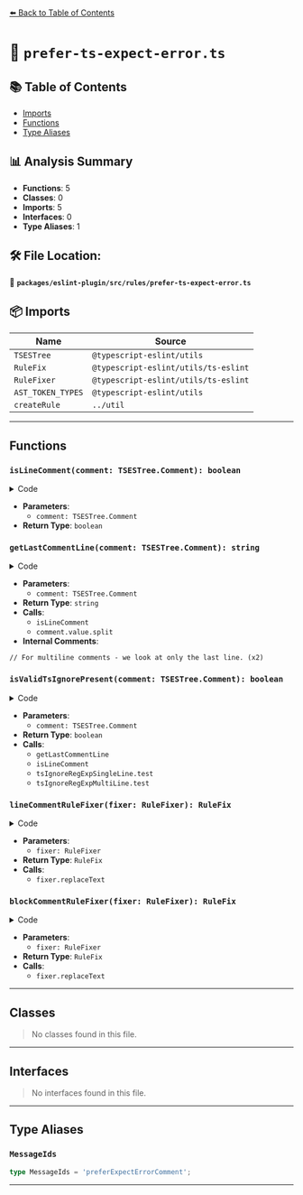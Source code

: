 [⬅️ Back to Table of Contents](../../../../index.md)

# 📄 `prefer-ts-expect-error.ts`

## 📚 Table of Contents

- [Imports](#imports)
- [Functions](#functions)
- [Type Aliases](#type-aliases)

## 📊 Analysis Summary

- **Functions**: 5
- **Classes**: 0
- **Imports**: 5
- **Interfaces**: 0
- **Type Aliases**: 1

## 🛠️ File Location:
📂 **`packages/eslint-plugin/src/rules/prefer-ts-expect-error.ts`**

## 📦 Imports

| Name | Source |
|------|--------|
| `TSESTree` | `@typescript-eslint/utils` |
| `RuleFix` | `@typescript-eslint/utils/ts-eslint` |
| `RuleFixer` | `@typescript-eslint/utils/ts-eslint` |
| `AST_TOKEN_TYPES` | `@typescript-eslint/utils` |
| `createRule` | `../util` |


---

## Functions

### `isLineComment(comment: TSESTree.Comment): boolean`

<details><summary>Code</summary>

```ts
function isLineComment(comment: TSESTree.Comment): boolean {
      return comment.type === AST_TOKEN_TYPES.Line;
    }
```
</details>

- **Parameters**:
  - `comment: TSESTree.Comment`
- **Return Type**: `boolean`
### `getLastCommentLine(comment: TSESTree.Comment): string`

<details><summary>Code</summary>

```ts
function getLastCommentLine(comment: TSESTree.Comment): string {
      if (isLineComment(comment)) {
        return comment.value;
      }

      // For multiline comments - we look at only the last line.
      const commentlines = comment.value.split('\n');
      return commentlines[commentlines.length - 1];
    }
```
</details>

- **Parameters**:
  - `comment: TSESTree.Comment`
- **Return Type**: `string`
- **Calls**:
  - `isLineComment`
  - `comment.value.split`
- **Internal Comments**:
```
// For multiline comments - we look at only the last line. (x2)
```

### `isValidTsIgnorePresent(comment: TSESTree.Comment): boolean`

<details><summary>Code</summary>

```ts
function isValidTsIgnorePresent(comment: TSESTree.Comment): boolean {
      const line = getLastCommentLine(comment);
      return isLineComment(comment)
        ? tsIgnoreRegExpSingleLine.test(line)
        : tsIgnoreRegExpMultiLine.test(line);
    }
```
</details>

- **Parameters**:
  - `comment: TSESTree.Comment`
- **Return Type**: `boolean`
- **Calls**:
  - `getLastCommentLine`
  - `isLineComment`
  - `tsIgnoreRegExpSingleLine.test`
  - `tsIgnoreRegExpMultiLine.test`
### `lineCommentRuleFixer(fixer: RuleFixer): RuleFix`

<details><summary>Code</summary>

```ts
(fixer: RuleFixer): RuleFix =>
              fixer.replaceText(
                comment,
                `//${comment.value.replace('@ts-ignore', '@ts-expect-error')}`,
              )
```
</details>

- **Parameters**:
  - `fixer: RuleFixer`
- **Return Type**: `RuleFix`
- **Calls**:
  - `fixer.replaceText`
### `blockCommentRuleFixer(fixer: RuleFixer): RuleFix`

<details><summary>Code</summary>

```ts
(fixer: RuleFixer): RuleFix =>
              fixer.replaceText(
                comment,
                `/*${comment.value.replace(
                  '@ts-ignore',
                  '@ts-expect-error',
                )}*/`,
              )
```
</details>

- **Parameters**:
  - `fixer: RuleFixer`
- **Return Type**: `RuleFix`
- **Calls**:
  - `fixer.replaceText`

---

## Classes

> No classes found in this file.


---

## Interfaces

> No interfaces found in this file.


---

## Type Aliases

### `MessageIds`

```ts
type MessageIds = 'preferExpectErrorComment';
```


---